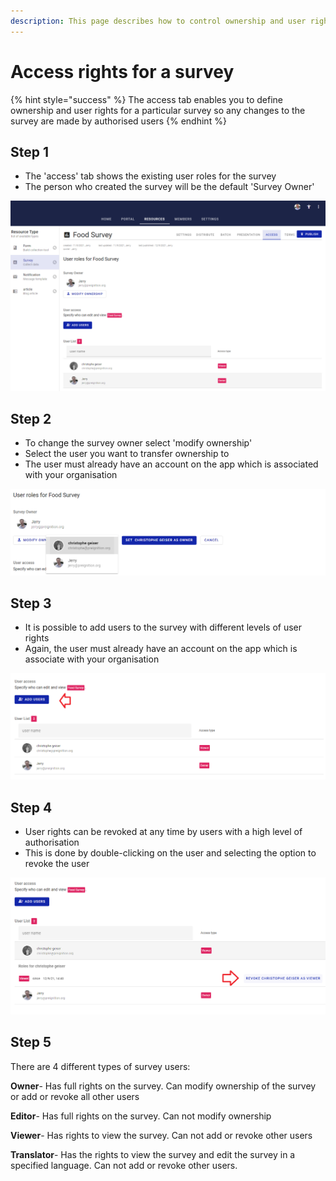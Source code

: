 ```yaml
---
description: This page describes how to control ownership and user rights for a survey
---
```


# Access rights for a survey

{% hint style="success" %}
The access tab enables you to define ownership and user rights for a particular survey so any changes to the survey are made by authorised users
{% endhint %}

## Step 1

* The 'access' tab shows the existing user roles for the survey
* The person who created the survey will be the default 'Survey Owner'

![](<../../.gitbook/assets/image (315) (1) (1) (1) (1).png>)

## Step 2

* To change the survey owner select 'modify ownership'&#x20;
* Select the user you want to transfer ownership to
* The user must already have an account on the app which is associated with your organisation

![](<../../.gitbook/assets/image (297) (1).png>)

## Step 3

* It is possible to add users to the survey with different levels of user rights
* Again, the user must already have an account on the app which is associate with your organisation

![](<../../.gitbook/assets/image (307) (1) (1) (1).png>)

## Step 4

* User rights can be revoked at any time by users with a high level of authorisation
* This is done by double-clicking on the user and selecting the option to revoke the user

![](<../../.gitbook/assets/image (313) (1) (1) (1).png>)

## Step 5

There are 4 different types of survey users:

**Owner**- Has full rights on the survey.  Can modify ownership of the survey or add or revoke all other users

**Editor**- Has full rights on the survey.  Can not modify ownership

**Viewer**- Has rights to view the survey.  Can not add or revoke other users

**Translator**- Has the rights to view the survey and edit the survey in a specified language.  Can not add or revoke other users.&#x20;


